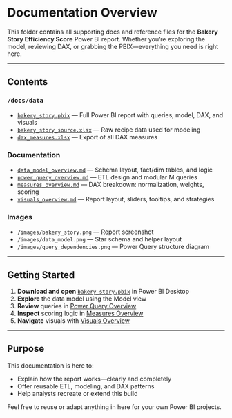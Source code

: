 # Documentation Overview

This folder contains all supporting docs and reference files for the **Bakery Story Efficiency Score** Power BI report. Whether you’re exploring the model, reviewing DAX, or grabbing the PBIX—everything you need is right here.

---

## Contents

### `/docs/data`
- [`bakery_story.pbix`](./data/bakery_story.pbix) — Full Power BI report with queries, model, DAX, and visuals  
- [`bakery_story_source.xlsx`](./data/bakery_story_source.xlsx) — Raw recipe data used for modeling  
- [`dax_measures.xlsx`](./data/dax_measures.xlsx) — Export of all DAX measures  

### Documentation
- [`data_model_overview.md`](./data_model_overview.md) — Schema layout, fact/dim tables, and logic  
- [`power_query_overview.md`](./power_query_overview.md) — ETL design and modular M queries  
- [`measures_overview.md`](./measures_overview.md) — DAX breakdown: normalization, weights, scoring  
- [`visuals_overview.md`](./visuals_overview.md) — Report layout, sliders, tooltips, and strategies

### Images
- `/images/bakery_story.png` — Report screenshot
- `/images/data_model.png` — Star schema and helper layout
- `/images/query_dependencies.png` — Power Query structure diagram
  
---

## Getting Started

1. **Download and open** [`bakery_story.pbix`](../data/bakery_story.pbix) in Power BI Desktop  
2. **Explore** the data model using the Model view  
3. **Review** queries in [Power Query Overview](./power_query_overview.md)  
4. **Inspect** scoring logic in [Measures Overview](./measures_overview.md)  
5. **Navigate** visuals with [Visuals Overview](./visuals_overview.md)

---

## Purpose

This documentation is here to:
- Explain how the report works—clearly and completely  
- Offer reusable ETL, modeling, and DAX patterns  
- Help analysts recreate or extend this build

Feel free to reuse or adapt anything in here for your own Power BI projects.
